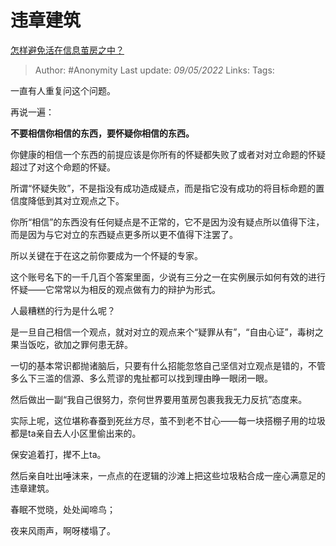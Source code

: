 # 违章建筑
[怎样避免活在信息茧房之中？](https://www.zhihu.com/question/493477576/answer/2467876283)

> Author: #Anonymity
> Last update: *09/05/2022*
> Links:
> Tags:

一直有人重复问这个问题。

再说一遍：

**不要相信你相信的东西，要怀疑你相信的东西。**

你健康的相信一个东西的前提应该是你所有的怀疑都失败了或者对对立命题的怀疑超过了对这个命题的怀疑。

所谓“怀疑失败”，不是指没有成功造成疑点，而是指它没有成功的将目标命题的置信度降低到其对立观点之下。

你所“相信”的东西没有任何疑点是不正常的，它不是因为没有疑点所以值得下注，而是因为与它对立的东西疑点更多所以更不值得下注罢了。

所以关键在于在这之前你要成为一个怀疑的专家。

这个账号名下的一千几百个答案里面，少说有三分之一在实例展示如何有效的进行怀疑——它常常以为相反的观点做有力的辩护为形式。

人最糟糕的行为是什么呢？

是一旦自己相信一个观点，就对对立的观点来个“疑罪从有”，“自由心证”，毒树之果当饭吃，欲加之罪何患无辞。

一切的基本常识都抛诸脑后，只要有什么招能忽悠自己坚信对立观点是错的，不管多么下三滥的信源、多么荒谬的鬼扯都可以找到理由睁一眼闭一眼。

然后做出一副“我自己很努力，奈何世界要用茧房包裹我我无力反抗”态度来。

实际上呢，这位堪称春蚕到死丝方尽，茧不到老不甘心——每一块搭棚子用的垃圾都是ta亲自去人小区里偷出来的。

保安追着打，撵不上ta。

然后亲自吐出唾沫来，一点点的在逻辑的沙滩上把这些垃圾粘合成一座心满意足的违章建筑。

春眠不觉晓，处处闻啼鸟；

夜来风雨声，啊呀楼塌了。
